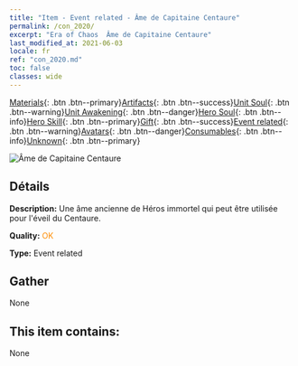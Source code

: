 ```yaml
---
title: "Item - Event related - Âme de Capitaine Centaure"
permalink: /con_2020/
excerpt: "Era of Chaos  Âme de Capitaine Centaure"
last_modified_at: 2021-06-03
locale: fr
ref: "con_2020.md"
toc: false
classes: wide
---
```

 [Materials](/ItemsFR/){: .btn .btn--primary}[Artifacts](/ItemsFR/Artifacts/){: .btn .btn--success}[Unit Soul](/ItemsFR/UnitSoul/){: .btn .btn--warning}[Unit Awakening](/ItemsFR/UnitAwakening/){: .btn .btn--danger}[Hero Soul](/ItemsFR/HeroSoul/){: .btn .btn--info}[Hero Skill](/ItemsFR/HeroSkill/){: .btn .btn--primary}[Gift](/ItemsFR/Gift/){: .btn .btn--success}[Event related](/ItemsFR/Events/){: .btn .btn--warning}[Avatars](/ItemsFR/Avatars/){: .btn .btn--danger}[Consumables](/ItemsFR/Consumables/){: .btn .btn--info}[Unknown](/ItemsFR/Unknown/){: .btn .btn--primary}

 ![Âme de Capitaine Centaure](/images/t/juexing_201.png)

## Détails
 **Description:** Une âme ancienne de Héros immortel qui peut être utilisée pour l'éveil du Centaure.

 **Quality:** <span style="color: #FF8C00">OK</span>

 **Type:** Event related

## Gather

  None

## This item contains:

  None

